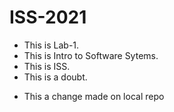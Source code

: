 # ISS-2021
* This is Lab-1.
* This is Intro to Software Sytems.
* This is ISS.
* This is a doubt.

- This a change made on local repo
